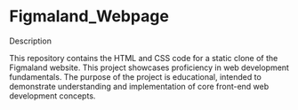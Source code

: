 ﻿# Figmaland_Webpage

 Description
 
This repository contains the HTML and CSS code for a static clone of the Figmaland website. This project showcases proficiency in web development fundamentals. The purpose of the project is educational, intended to demonstrate understanding and implementation of core front-end web development concepts.
